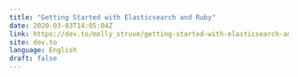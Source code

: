 ```yaml
---
title: "Getting Started with Elasticsearch and Ruby"
date: 2020-03-03T14:05:04Z
link: https://dev.to/molly_struve/getting-started-with-elasticsearch-and-ruby-30hh?utm_medium=RSS&utm_source=news.12bit.vn
site: dev.to
language: English
draft: false
---
```

